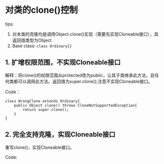 # 对类的clone()控制
tips: 
1. 对本类的克隆均是调用Object.clone()实现（需要先实现Cloneable接口），其返回值类型为Object
2. Base class: `class Ordinary{}`
## 1. 扩增权限范围，不实现Cloneable接口
解释：将clone()的权限范围从protected改为public，让其子类继承此方法，且任何类都可以调用此方法。返回值为super.clone();注意不实现Cloneable接口。

Code：
```
class WrongClone extends Ordinary{
    public Object clone() throws CloneNotSupportedException{
        return super.clone();
    }
}
```
## 2. 完全支持克隆，实现Cloneable接口
重写clone()，实现Cloneable接口。

Code:
